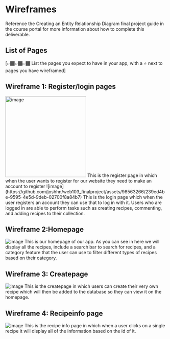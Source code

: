 # Wireframes

Reference the Creating an Entity Relationship Diagram final project guide in the course portal for more information about how to complete this deliverable.

## List of Pages

[👉🏾👉🏾👉🏾 List the pages you expect to have in your app, with a ⭐ next to pages you have wireframed]

## Wireframe 1: Register/login pages
<img width="253" alt="image" src="https://github.com/joshhn/web103_finalproject/assets/98563266/b5bbb4ae-8cbb-4544-a61a-8fc6e1e10f4d">
This is the register page in which when the user wants to register for our website they need to make an account to register
![image](https://github.com/joshhn/web103_finalproject/assets/98563266/239ed4be-9595-4e5d-9deb-02700f8a84b7)
This is the login page which when the user registers an account they can use that to log in with it. Users who are logged in are able to perform tasks such as creating recipes, commenting, and adding recipes to their collection.

## Wireframe 2:Homepage
![image](https://github.com/joshhn/web103_finalproject/assets/98563266/360f804c-1d98-408c-b3f4-a47d7b703487)
This is our homepage of our app. As you can see in here we will display all the recipes, include a search bar to search for recipes, and a category feature that the user can use to filter different types of recipes based on their category.


## Wireframe 3: Createpage
![image](https://github.com/joshhn/web103_finalproject/assets/98563266/f9497cf5-e4e6-461a-aef5-22c2ba2eb49f)
This is the createpage in which users can create their very own recipe which will then be added to the database so they can view it on the homepage.


## Wireframe 4: Recipeinfo page
![image](https://github.com/joshhn/web103_finalproject/assets/98563266/c2487081-c444-4925-a00f-10b08e15ce87)
This is the recipe info page in which when a user clicks on a single recipe it will display all of the information based on the id of it. 
